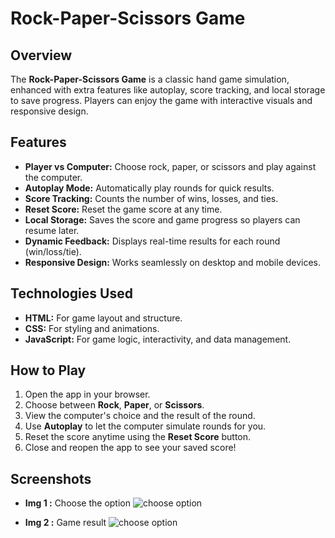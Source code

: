 # Rock-Paper-Scissors Game

## Overview

The **Rock-Paper-Scissors Game** is a classic hand game simulation, enhanced with extra features like autoplay, score tracking, and local storage to save progress. Players can enjoy the game with interactive visuals and responsive design.

## Features

- **Player vs Computer:** Choose rock, paper, or scissors and play against the computer.
- **Autoplay Mode:** Automatically play rounds for quick results.
- **Score Tracking:** Counts the number of wins, losses, and ties.
- **Reset Score:** Reset the game score at any time.
- **Local Storage:** Saves the score and game progress so players can resume later.
- **Dynamic Feedback:** Displays real-time results for each round (win/loss/tie).
- **Responsive Design:** Works seamlessly on desktop and mobile devices.

## Technologies Used

- **HTML:** For game layout and structure.
- **CSS:** For styling and animations.
- **JavaScript:** For game logic, interactivity, and data management.

## How to Play

1. Open the app in your browser.
2. Choose between **Rock**, **Paper**, or **Scissors**.
3. View the computer's choice and the result of the round.
4. Use **Autoplay** to let the computer simulate rounds for you.
5. Reset the score anytime using the **Reset Score** button.
6. Close and reopen the app to see your saved score!

## Screenshots

- **Img 1 :** Choose the option
![choose option]()

- **Img 2 :** Game result
![choose option]()